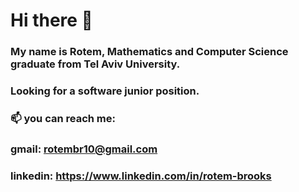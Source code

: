 # Hi there 👋
### My name is Rotem, Mathematics and Computer Science graduate from Tel Aviv University.
### Looking for a software junior position. 
### 📫 you can reach me: 
### gmail: rotembr10@gmail.com
### linkedin: https://www.linkedin.com/in/rotem-brooks




<!--
**rotembr10/rotembr10** is a ✨ _special_ ✨ repository because its `README.md` (this file) appears on your GitHub profile.

Here are some ideas to get you started:

- 🔭 I’m currently working on ...
- 🌱 I’m currently learning ...
- 👯 I’m looking to collaborate on ...
- 🤔 I’m looking for help with ...
- 💬 Ask me about ...
## 📫 you can  reach me: 
## gmail: rotembr10@gmail.com
## linkedin: https://www.linkedin.com/in/rotem-brooks

- 😄 Pronouns: ...
- ⚡ Fun fact: ...
-->

